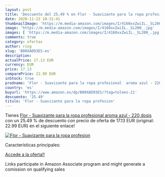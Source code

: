 ```yaml
---
layout: post
title: 'Descuento del 25.49 % en Flor - Suavizante para la ropa profesion'
date: 2020-11-22 18:31:41
thumbnailImage: 'https://m.media-amazon.com/images/I/4160xxZwiIL._SL200_.jpg'
image: 'https://m.media-amazon.com/images/I/4160xxZwiIL._SL200_.jpg'
images: [ 'https://m.media-amazon.com/images/I/4160xxZwiIL._SL200_.jpg' ]
comments: true
category: ofertas
author: ring
slug: 'B00XAD93ES-es'
description:
actualPrice: 17.13 EUR
currency: EUR
price: 17.13
comparePrice: 22.99 EUR
inStock: true
prodname: 'Flor - Suavizante para la ropa profesional  aroma azul - 220 dosis'
country: 'es'
buyurl: 'https://www.amazon.es/dp/B00XAD93ES/?tag=tolees-21'
descuento: '25.49'
titulo: 'Flor - Suavizante para la ropa profesion'
---
```


Tienes [Flor - Suavizante para la ropa profesional  aroma azul - 220 dosis](https://www.amazon.es/dp/B00XAD93ES/?tag=tolees-21) con un 25.49 % de descuento con precio de oferta de 17.13 EUR (original: 22.99 EUR) en el siguiente enlace!

[![Flor - Suavizante para la ropa profesion](https://m.media-amazon.com/images/I/4160xxZwiIL._SL200_.jpg)](https://www.amazon.es/dp/B00XAD93ES/?tag=tolees-21)

Características principales:


[Accede a la oferta!!](https://www.amazon.es/dp/B00XAD93ES/?tag=tolees-21)

Links participate in Amazon Associate program and might generate a comission on qualifying sales



